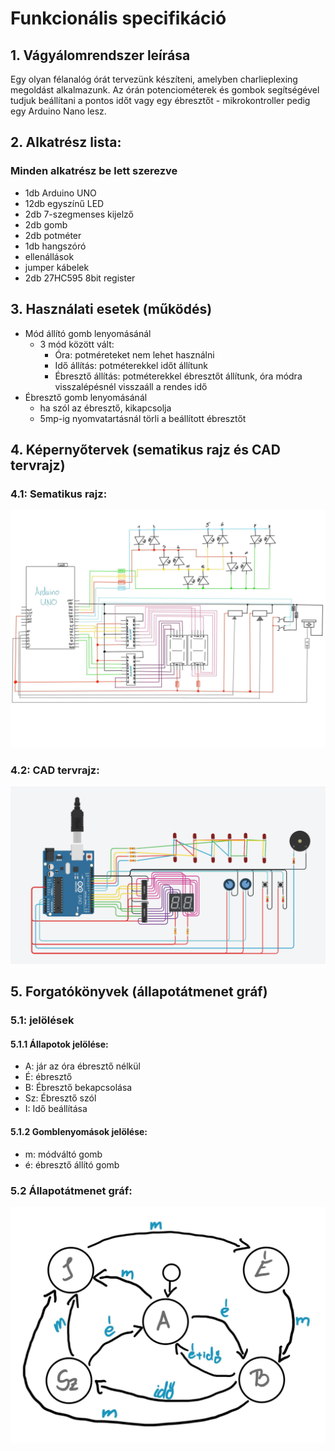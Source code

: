 
# Funkcionális specifikáció

## 1. Vágyálomrendszer leírása

Egy olyan félanalóg órát tervezünk készíteni, amelyben charlieplexing megoldást alkalmazunk. Az órán potenciométerek és gombok segítségével tudjuk beállítani a pontos időt vagy egy ébresztőt - mikrokontroller pedig egy Arduino Nano lesz.

## 2. Alkatrész lista:

### Minden alkatrész be lett szerezve

* 1db Arduino UNO
* 12db egyszínű LED
* 2db 7-szegmenses kijelző
* 2db gomb
* 2db potméter
* 1db hangszóró
* ellenállások
* jumper kábelek
* 2db 27HC595 8bit register

## 3. Használati esetek (működés)

* Mód állító gomb lenyomásánál
  * 3 mód között vált: 
	  * Óra: potméreteket nem lehet használni
	  * Idő állítás: potméterekkel időt állítunk
	  * Ébresztő állítás: potméterekkel ébresztőt állítunk, óra módra visszalépésnél visszaáll a rendes idő
* Ébresztő gomb lenyomásánál
  * ha szól az ébresztő, kikapcsolja
  * 5mp-ig nyomvatartásnál törli a beállított ébresztőt

## 4. Képernyőtervek (sematikus rajz és CAD tervrajz)

### 4.1: Sematikus rajz:

![SematikusRajz](https://github.com/mviktor02/robotika/blob/main/img/SematikusRajz.jpg)

### 4.2: CAD tervrajz:

![CADRajz](https://github.com/mviktor02/robotika/blob/main/img/CADTervrajz.png)

## 5. Forgatókönyvek (állapotátmenet gráf)

### 5.1: jelölések

#### 5.1.1 Állapotok jelölése:
 
 * A: jár az óra ébresztő nélkül
 * É: ébresztő
 * B: Ébresztő bekapcsolása
 * Sz: Ébresztő szól
 * I: Idő beállítása

#### 5.1.2 Gomblenyomások jelölése:
 
 * m: módváltó gomb
 * é: ébresztő állító gomb
 
 ### 5.2 Állapotátmenet gráf:
![AllapotatmenetGraf](https://github.com/mviktor02/robotika/blob/main/img/allapotatmenetGraf.jpg)
